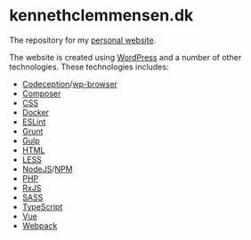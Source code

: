 # kennethclemmensen.dk

The repository for my [personal website](https://kennethclemmensen.dk/).

The website is created using [WordPress](https://wordpress.org/) and a number of other technologies.
These technologies includes:
* [Codeception](http://codeception.com/)/[wp-browser](https://wpbrowser.wptestkit.dev/)
* [Composer](https://getcomposer.org/)
* [CSS](https://developer.mozilla.org/en-US/docs/Web/CSS)
* [Docker](https://docker.com)
* [ESLint](https://eslint.org/)
* [Grunt](https://gruntjs.com/)
* [Gulp](https://gulpjs.com/)
* [HTML](https://developer.mozilla.org/en-US/docs/Web/Guide/HTML/HTML5)
* [LESS](http://lesscss.org/)
* [NodeJS](https://nodejs.org/en/)/[NPM](https://npmjs.com/)
* [PHP](http://php.net/)
* [RxJS](https://rxjs.dev/)
* [SASS](https://sass-lang.com/)
* [TypeScript](https://www.typescriptlang.org/)
* [Vue](https://v3.vuejs.org/)
* [Webpack](https://webpack.js.org/)